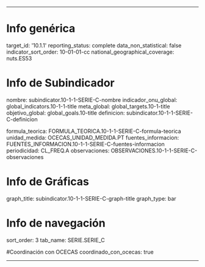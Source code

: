 ---

# Info genérica
target_id: '10.1.1'
reporting_status: complete
data_non_statistical: false
indicator_sort_order: 10-01-01-cc
national_geographical_coverage: nuts.ES53

# Info de Subindicador
nombre: subindicator.10-1-1-SERIE-C-nombre
indicador_onu_global: global_indicators.10-1-1-title
meta_global: global_targets.10-1-title
objetivo_global: global_goals.10-title
definicion: subindicator.10-1-1-SERIE-C-definicion

formula_teorica: FORMULA_TEORICA.10-1-1-SERIE-C-formula-teorica
unidad_medida: OCECAS_UNIDAD_MEDIDA.PT
fuentes_informacion: FUENTES_INFORMACION.10-1-1-SERIE-C-fuentes-informacion
periodicidad: CL_FREQ.A
observaciones: OBSERVACIONES.10-1-1-SERIE-C-observaciones
# Info de Gráficas
graph_title: subindicator.10-1-1-SERIE-C-graph-title
graph_type: bar

# Info de navegación
sort_order: 3
tab_name: SERIE.SERIE_C

#Coordinación con OCECAS
coordinado_con_ocecas: true

---